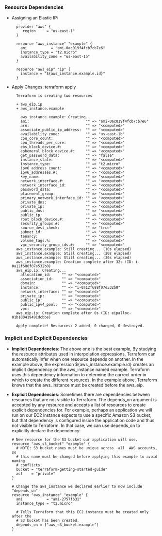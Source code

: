 ### Resource Dependencies

* Assigning an Elastic IP:

        provider "aws" {
           region     = "us-east-1"
        }

        resource "aws_instance" "example" {
          ami           = "ami-0ac019f4fcb7cb7e6"
          instance_type = "t2.micro"
          availability_zone = "us-east-1b"
        }

        resource "aws_eip" "ip" {
          instance = "${aws_instance.example.id}"
        }

* Apply Changes: terraform apply

        Terraform is creating two resources
        
        + aws_eip.ip
        + aws_instance.example
        
          aws_instance.example: Creating...
          ami:                          "" => "ami-0ac019f4fcb7cb7e6"
          arn:                          "" => "<computed>"
          associate_public_ip_address:  "" => "<computed>"
          availability_zone:            "" => "us-east-1b"
          cpu_core_count:               "" => "<computed>"
          cpu_threads_per_core:         "" => "<computed>"
          ebs_block_device.#:           "" => "<computed>"
          ephemeral_block_device.#:     "" => "<computed>"
          get_password_data:            "" => "false"
          instance_state:               "" => "<computed>"
          instance_type:                "" => "t2.micro"
          ipv6_address_count:           "" => "<computed>"
          ipv6_addresses.#:             "" => "<computed>"
          key_name:                     "" => "<computed>"
          network_interface.#:          "" => "<computed>"
          network_interface_id:         "" => "<computed>"
          password_data:                "" => "<computed>"
          placement_group:              "" => "<computed>"
          primary_network_interface_id: "" => "<computed>"
          private_dns:                  "" => "<computed>"
          private_ip:                   "" => "<computed>"
          public_dns:                   "" => "<computed>"
          public_ip:                    "" => "<computed>"
          root_block_device.#:          "" => "<computed>"
          security_groups.#:            "" => "<computed>"
          source_dest_check:            "" => "true"
          subnet_id:                    "" => "<computed>"
          tenancy:                      "" => "<computed>"
          volume_tags.%:                "" => "<computed>"
          vpc_security_group_ids.#:     "" => "<computed>"
        aws_instance.example: Still creating... (10s elapsed)
        aws_instance.example: Still creating... (20s elapsed)
        aws_instance.example: Still creating... (30s elapsed)
        aws_instance.example: Creation complete after 32s (ID: i-0a12f688f07e532b0)
        aws_eip.ip: Creating...
          allocation_id:     "" => "<computed>"
          association_id:    "" => "<computed>"
          domain:            "" => "<computed>"
          instance:          "" => "i-0a12f688f07e532b0"
          network_interface: "" => "<computed>"
          private_ip:        "" => "<computed>"
          public_ip:         "" => "<computed>"
          public_ipv4_pool:  "" => "<computed>"
          vpc:               "" => "<computed>"
        aws_eip.ip: Creation complete after 0s (ID: eipalloc-01b100419491dcbbe)

        Apply complete! Resources: 2 added, 0 changed, 0 destroyed.

### Implicit and Explicit Dependencies

  * **Implicit Dependencies**: The above one is the best example, By studying the resource attributes used in interpolation expressions, Terraform can automatically infer when one resource depends on another. In the example above, the expression ${aws_instance.example.id} creates an implicit dependency on the aws_instance named example. Terraform uses this dependency information to determine the correct order in which to create the different resources. In the example above, Terraform knows that the aws_instance must be created before the aws_eip.
  
  * **Explicit Dependencies**: Sometimes there are dependencies between resources that are not visible to Terraform. The depends_on argument is accepted by any resource and accepts a list of resources to create explicit dependencies for. 
For example, perhaps an application we will run on our EC2 instance expects to use a specific Amazon S3 bucket, but that dependency is configured inside the application code and thus not visible to Terraform. In that case, we can use depends_on to explicitly declare the dependency:

        # New resource for the S3 bucket our application will use.
        resource "aws_s3_bucket" "example" {
          # NOTE: S3 bucket names must be unique across _all_ AWS accounts, so
          # this name must be changed before applying this example to avoid naming
          # conflicts.
          bucket = "terraform-getting-started-guide"
          acl    = "private"
        }

        # Change the aws_instance we declared earlier to now include "depends_on"
        resource "aws_instance" "example" {
          ami           = "ami-2757f631"
          instance_type = "t2.micro"

          # Tells Terraform that this EC2 instance must be created only after the
          # S3 bucket has been created.
          depends_on = ["aws_s3_bucket.example"]
        }



